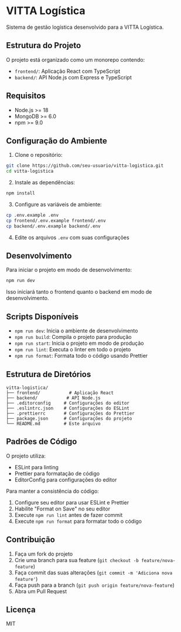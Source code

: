 # VITTA Logística

Sistema de gestão logística desenvolvido para a VITTA Logística.

## Estrutura do Projeto

O projeto está organizado como um monorepo contendo:

- `frontend/`: Aplicação React com TypeScript
- `backend/`: API Node.js com Express e TypeScript

## Requisitos

- Node.js >= 18
- MongoDB >= 6.0
- npm >= 9.0

## Configuração do Ambiente

1. Clone o repositório:
```bash
git clone https://github.com/seu-usuario/vitta-logistica.git
cd vitta-logistica
```

2. Instale as dependências:
```bash
npm install
```

3. Configure as variáveis de ambiente:
```bash
cp .env.example .env
cp frontend/.env.example frontend/.env
cp backend/.env.example backend/.env
```

4. Edite os arquivos `.env` com suas configurações

## Desenvolvimento

Para iniciar o projeto em modo de desenvolvimento:

```bash
npm run dev
```

Isso iniciará tanto o frontend quanto o backend em modo de desenvolvimento.

## Scripts Disponíveis

- `npm run dev`: Inicia o ambiente de desenvolvimento
- `npm run build`: Compila o projeto para produção
- `npm run start`: Inicia o projeto em modo de produção
- `npm run lint`: Executa o linter em todo o projeto
- `npm run format`: Formata todo o código usando Prettier

## Estrutura de Diretórios

```
vitta-logistica/
├── frontend/           # Aplicação React
├── backend/           # API Node.js
├── .editorconfig     # Configurações do editor
├── .eslintrc.json    # Configurações do ESLint
├── .prettierrc       # Configurações do Prettier
├── package.json      # Configurações do projeto
└── README.md         # Este arquivo
```

## Padrões de Código

O projeto utiliza:

- ESLint para linting
- Prettier para formatação de código
- EditorConfig para configurações do editor

Para manter a consistência do código:

1. Configure seu editor para usar ESLint e Prettier
2. Habilite "Format on Save" no seu editor
3. Execute `npm run lint` antes de fazer commit
4. Execute `npm run format` para formatar todo o código

## Contribuição

1. Faça um fork do projeto
2. Crie uma branch para sua feature (`git checkout -b feature/nova-feature`)
3. Faça commit das suas alterações (`git commit -m 'Adiciona nova feature'`)
4. Faça push para a branch (`git push origin feature/nova-feature`)
5. Abra um Pull Request

## Licença

MIT 